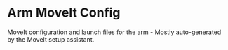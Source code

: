 # Arm MoveIt Config

MoveIt configuration and launch files for the arm - Mostly auto-generated by the MoveIt setup assistant.
